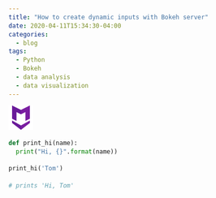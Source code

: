 ```yaml
---
title: "How to create dynamic inputs with Bokeh server"
date: 2020-04-11T15:34:30-04:00
categories:
  - blog
tags:
  - Python
  - Bokeh
  - data analysis
  - data visualization
---
```

![alt text][example_image]

```python
def print_hi(name):
  print("Hi, {}".format(name))

print_hi('Tom')

# prints 'Hi, Tom' 
```

[bokeh_org]: https://bokeh.org
[example_image]: https://github.com/adam-p/markdown-here/raw/master/src/common/images/icon48.png "Logo Title Text 2"